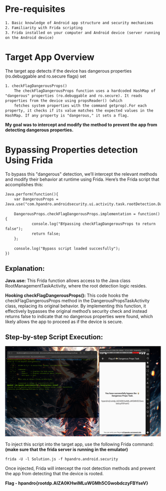 # Pre-requisites

	1. Basic knowledge of Android app structure and security mechanisms
	2. Familiarity with Frida scripting
	3. Frida installed on your computer and Android device (server running on the Android device)

# Target App Overview

The target app detects if the device has dangerous properties (ro.debuggable and ro.secure flags) set

	1. checkFlagDangerousProps()
 		The checkFlagDangerousProps function uses a hardcoded HashMap of "dangerous" properties (ro.debuggable and ro.secure). It reads properties from the device using propsReader() (which  
 		fetches system properties with the command getprop).For each property, it checks if its value matches the expected values in the HashMap. If any property is "dangerous," it sets a flag.

**My goal was to intercept and modify the method to prevent the app from detecting dangerous properties.**

# Bypassing Properties detection Using Frida

To bypass this "dangerous" detection, we’ll intercept the relevant methods and modify their behavior at runtime using Frida. Here’s the Frida script that accomplishes this:

```
Java.perform(function(){
    var DangerousProps = Java.use("com.hpandro.androidsecurity.ui.activity.task.rootDetection.DangerousPropsTaskActivity");

    DangerousProps.checkFlagDangerousProps.implementation = function(){
            console.log("BYpassing checkFlagDangerousProps to return false");
            return false;
    };

    console.log("Bypass script loaded succesfully");
})

```
## Explanation:

**Java.use:** This Frida function allows access to the Java class RootManagementTaskActivity, where the root detection logic resides.

**Hooking checkFlagDangerousProps():** This code hooks the checkFlagDangerousProps method in the DangerousPropsTaskActivity class, replacing its original behavior. By implementing this function, it effectively bypasses the original method’s security check and instead returns false to indicate that no dangerous properties were found, which likely allows the app to proceed as if the device is secure.

## Step-by-step Script Execution:

![image](images/1.png)

To inject this script into the target app, use the following Frida command: **(make sure that the frida server is running in the emulator)**

```
frida -U -l Solution.js -f hpandro.android.security 
```
Once injected, Frida will intercept the root detection methods and prevent the app from detecting that the device is rooted.

**Flag - hpandro{rootdp.AIZA0KHwiMLuWGMh5CGwobdczyFBYseV}**

